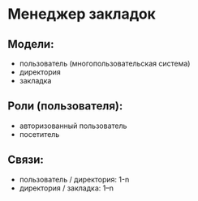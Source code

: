 # Менеджер закладок

## Модели:

* пользователь (многопользовательская система)
* директория
* закладка


## Роли (пользователя):

* авторизованный пользователь
* посетитель

## Связи:

* пользователь / директория: 1-n
* директория / закладка: 1–n
